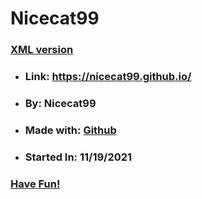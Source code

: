 # Nicecat99
### [XML version](https://nicecat99.github.io/README.xml)

- ### Link: https://nicecat99.github.io/
- ### By: Nicecat99
- ### Made with: [Github](https://github.com)
- ### Started In: 11/19/2021

### [Have Fun!](https://nicecat99.github.io/bavalt/js/)
